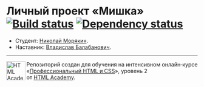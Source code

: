 # Личный проект «Мишка» [![Build status][travis-image]][travis-url] [![Dependency status][dependency-image]][dependency-url]

* Студент: [Николай Морякин](https://up.htmlacademy.ru/adaptive/14/user/541999).
* Наставник: [Владислав Балабанович](https://htmlacademy.ru/profile/balabanovich).

---

<a href="https://htmlacademy.ru/intensive/adaptive"><img align="left" width="50" height="50" alt="HTML Academy" src="https://up.htmlacademy.ru/static/img/intensive/adaptive/logo-for-github-2.png"></a>

Репозиторий создан для обучения на интенсивном онлайн‑курсе «[Профессиональный HTML и CSS](https://htmlacademy.ru/intensive/adaptive)», уровень 2 от [HTML Academy](https://htmlacademy.ru).

[travis-image]: https://travis-ci.org/htmlacademy-adaptive/541999-mishka.svg?branch=master
[travis-url]: https://travis-ci.org/htmlacademy-adaptive/541999-mishka
[dependency-image]: https://david-dm.org/htmlacademy-adaptive/541999-mishka/dev-status.svg?style=flat-square
[dependency-url]: https://david-dm.org/htmlacademy-adaptive/541999-mishka?type=dev

